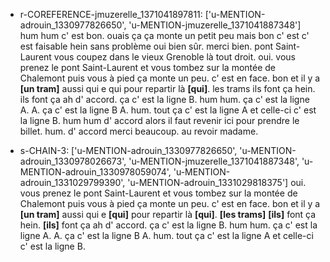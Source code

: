  * r-COREFERENCE-jmuzerelle_1371041897811: ['u-MENTION-adrouin_1330977826650', 'u-MENTION-jmuzerelle_1371041887348']
	hum hum c' est bon.
	 ouais ça ça monte un petit peu mais bon c' est c' est faisable hein sans problème oui bien sûr.
	 merci bien.
	 pont Saint-Laurent vous coupez dans le vieux Grenoble là tout droit.
	 oui.
	 vous prenez le pont Saint-Laurent et vous tombez sur la montée de Chalemont puis vous à pied ça monte un peu.
	 c' est en face.
	 bon et il y a **[un tram]** aussi qui e qui pour repartir là **[qui]**.
	 les trams ils font ça hein.
	 ils font ça ah d' accord.
	 ça c' est la ligne B.
	 hum hum.
	 ça c' est la ligne A.
	 A.
	 ça c' est la ligne B A.
	 hum.
	 tout ça c' est la ligne A et celle-ci c' est la ligne B.
	 hum hum d' accord alors il faut revenir ici pour prendre le billet.
	 hum.
	 d' accord merci beaucoup.
	 au revoir madame.
	
 * s-CHAIN-3: ['u-MENTION-adrouin_1330977826650', 'u-MENTION-adrouin_1330978026673', 'u-MENTION-jmuzerelle_1371041887348', 'u-MENTION-adrouin_1330978059074', 'u-MENTION-adrouin_1331029799390', 'u-MENTION-adrouin_1331029818375']
	oui.
	 vous prenez le pont Saint-Laurent et vous tombez sur la montée de Chalemont puis vous à pied ça monte un peu.
	 c' est en face.
	 bon et il y a **[un tram]** aussi qui e **[qui]** pour repartir là **[qui]**.
	 **[les trams]** **[ils]** font ça hein.
	 **[ils]** font ça ah d' accord.
	 ça c' est la ligne B.
	 hum hum.
	 ça c' est la ligne A.
	 A.
	 ça c' est la ligne B A.
	 hum.
	 tout ça c' est la ligne A et celle-ci c' est la ligne B.
	
